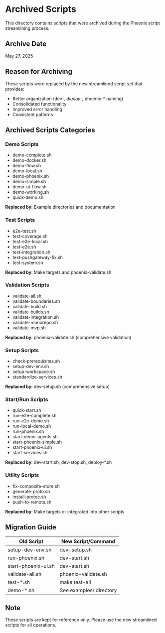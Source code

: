 # Archived Scripts

This directory contains scripts that were archived during the Phoenix script streamlining process.

## Archive Date
May 27, 2025

## Reason for Archiving
These scripts were replaced by the new streamlined script set that provides:
- Better organization (dev-*, deploy-*, phoenix-* naming)
- Consolidated functionality
- Improved error handling
- Consistent patterns

## Archived Scripts Categories

### Demo Scripts
- demo-complete.sh
- demo-docker.sh
- demo-flow.sh
- demo-local.sh
- demo-phoenix.sh
- demo-simple.sh
- demo-ui-flow.sh
- demo-working.sh
- quick-demo.sh

**Replaced by**: Example directories and documentation

### Test Scripts
- e2e-test.sh
- test-coverage.sh
- test-e2e-local.sh
- test-e2e.sh
- test-integration.sh
- test-pushgateway-fix.sh
- test-system.sh

**Replaced by**: Make targets and phoenix-validate.sh

### Validation Scripts
- validate-all.sh
- validate-boundaries.sh
- validate-build.sh
- validate-builds.sh
- validate-integration.sh
- validate-monorepo.sh
- validate-mvp.sh

**Replaced by**: phoenix-validate.sh (comprehensive validation)

### Setup Scripts
- check-prerequisites.sh
- setup-dev-env.sh
- setup-workspace.sh
- standardize-services.sh

**Replaced by**: dev-setup.sh (comprehensive setup)

### Start/Run Scripts
- quick-start.sh
- run-e2e-complete.sh
- run-e2e-demo.sh
- run-local-demo.sh
- run-phoenix.sh
- start-demo-agents.sh
- start-phoenix-simple.sh
- start-phoenix-ui.sh
- start-services.sh

**Replaced by**: dev-start.sh, dev-stop.sh, deploy-*.sh

### Utility Scripts
- fix-composite-store.sh
- generate-proto.sh
- install-protoc.sh
- push-to-remote.sh

**Replaced by**: Make targets or integrated into other scripts

## Migration Guide

| Old Script | New Script/Command |
|------------|-------------------|
| setup-dev-env.sh | dev-setup.sh |
| run-phoenix.sh | dev-start.sh |
| start-phoenix-ui.sh | dev-start.sh |
| validate-all.sh | phoenix-validate.sh |
| test-*.sh | make test-all |
| demo-*.sh | See examples/ directory |

## Note
These scripts are kept for reference only. Please use the new streamlined scripts for all operations.